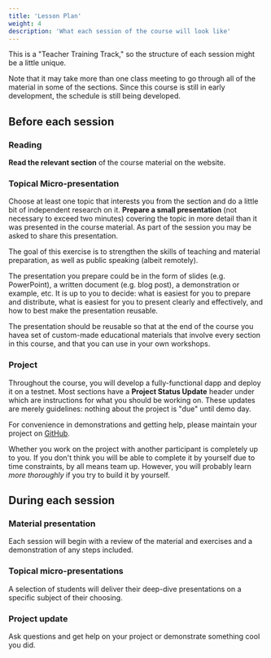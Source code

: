 ```yaml
---
title: 'Lesson Plan'
weight: 4
description: 'What each session of the course will look like'
---
```


This is a "Teacher Training Track," so the structure of each session might be a little unique.

Note that it may take more than one class meeting to go through all of the material in some of the sections. Since this course is still in early development, the schedule is still being developed.

## Before each session

### Reading

**Read the relevant section** of the course material on the website.

### Topical Micro-presentation

Choose at least one topic that interests you from the section and do a little bit of independent research on it. **Prepare a small presentation** (not necessary to exceed two minutes) covering the topic in more detail than it was presented in the course material. As part of the session you may be asked to share this presentation.

The goal of this exercise is to strengthen the skills of teaching and material preparation, as well as public speaking (albeit remotely).

The presentation you prepare could be in the form of slides (e.g. PowerPoint), a written document (e.g. blog post), a demonstration or example, etc. It is up to you to decide: what is easiest for you to prepare and distribute, what is easiest for you to present clearly and effectively, and how to best make the presentation reusable.

The presentation should be reusable so that at the end of the course you havea set of custom-made educational materials that involve every section in this course, and that you can use in your own workshops.

### Project

Throughout the course, you will develop a fully-functional dapp and deploy it on a testnet. Most sections have a **Project Status Update** header under which are instructions for what you should be working on. These updates are merely guidelines: nothing about the project is "due" until demo day.

For convenience in demonstrations and getting help, please maintain your project on [GitHub](https://github.com/).

Whether you work on the project with another participant is completely up to you. If you don't think you will be able to complete it by yourself due to time constraints, by all means team up. However, you will probably learn _more thoroughly_ if you try to build it by yourself.

## During each session

### Material presentation

Each session will begin with a review of the material and exercises and a demonstration of any steps included.

### Topical micro-presentations

A selection of students will deliver their deep-dive presentations on a specific subject of their choosing.

### Project update

Ask questions and get help on your project or demonstrate something cool you did.

